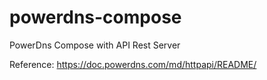 # powerdns-compose
PowerDns Compose with API Rest Server 


Reference: https://doc.powerdns.com/md/httpapi/README/